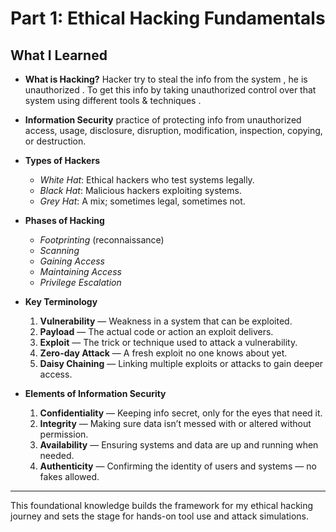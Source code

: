 # Part 1: Ethical Hacking Fundamentals

## What I Learned

* **What is Hacking?**
  Hacker try to steal the info from the system , he is unauthorized . To get this info by taking unauthorized control over that system using different tools & techniques .

* **Information Security**
  practice of protecting info from unauthorized access, usage, disclosure, disruption, modification, inspection, copying, or destruction.

* **Types of Hackers**

  * *White Hat*: Ethical hackers who test systems legally.
  * *Black Hat*: Malicious hackers exploiting systems.
  * *Grey Hat*: A mix; sometimes legal, sometimes not.

* **Phases of Hacking**

  * *Footprinting* (reconnaissance)
  * *Scanning*
  * *Gaining Access*
  * *Maintaining Access*
  * *Privilege Escalation*

* **Key Terminology**

  1. **Vulnerability** — Weakness in a system that can be exploited.
  2. **Payload** — The actual code or action an exploit delivers.
  3. **Exploit** — The trick or technique used to attack a vulnerability.
  4. **Zero-day Attack** — A fresh exploit no one knows about yet.
  5. **Daisy Chaining** — Linking multiple exploits or attacks to gain deeper access.

* **Elements of Information Security**

  1. **Confidentiality** — Keeping info secret, only for the eyes that need it.
  2. **Integrity** — Making sure data isn’t messed with or altered without permission.
  3. **Availability** — Ensuring systems and data are up and running when needed.
  4. **Authenticity** — Confirming the identity of users and systems — no fakes allowed.

---

This foundational knowledge builds the framework for my ethical hacking journey and sets the stage for hands-on tool use and attack simulations.
